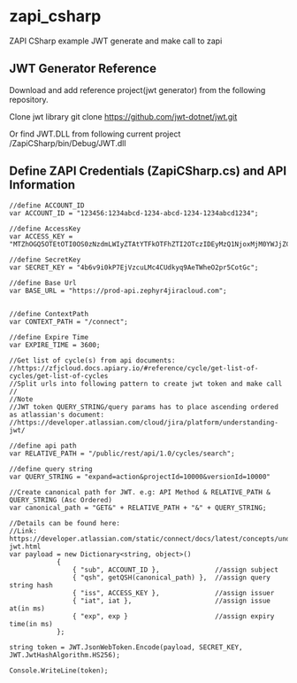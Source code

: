 # zapi_csharp
ZAPI CSharp example JWT generate and make call to zapi

## JWT Generator Reference
Download and add reference project(jwt generator) from the following repository.

Clone jwt library
    git clone https://github.com/jwt-dotnet/jwt.git

Or find JWT.DLL from following current project
/ZapiCSharp/bin/Debug/JWT.dll

## Define ZAPI Credentials (ZapiCSharp.cs) and API Information

	//define ACCOUNT_ID
	var ACCOUNT_ID = "123456:1234abcd-1234-abcd-1234-1234abcd1234";

	//define AccessKey
	var ACCESS_KEY = "MTZhOGQ5OTEtOTI0OS0zNzdmLWIyZTAtYTFkOTFhZTI2OTczIDEyMzQ1NjoxMjM0YWJjZC0xMjM0LWFiY2QtMTIzNC0xMjM0YWJjZDEyMzQgVVNFUl9ERUZBVUxUX05BTUU=";

	//define SecretKey
	var SECRET_KEY = "4b6v9i0kP7EjVzcuLMc4CUdkyq9AeTWheO2pr5CotGc";

	//define Base Url
	var BASE_URL = "https://prod-api.zephyr4jiracloud.com";

	
	//define ContextPath
	var CONTEXT_PATH = "/connect";

	//define Expire Time
	var EXPIRE_TIME = 3600;

    //Get list of cycle(s) from api documents:
    //https://zfjcloud.docs.apiary.io/#reference/cycle/get-list-of-cycles/get-list-of-cycles
    //Split urls into following pattern to create jwt token and make call
    //
    //Note
    //JWT token QUERY_STRING/query params has to place ascending ordered as atlassian's document:
    //https://developer.atlassian.com/cloud/jira/platform/understanding-jwt/

	//define api path
	var RELATIVE_PATH = "/public/rest/api/1.0/cycles/search";
	
	//define query string
	var QUERY_STRING = "expand=action&projectId=10000&versionId=10000"
	
	//Create canonical path for JWT. e.g: API Method & RELATIVE_PATH & QUERY_STRING (Asc Ordered)
	var canonical_path = "GET&" + RELATIVE_PATH + "&" + QUERY_STRING;
	
	//Details can be found here:
	//Link: https://developer.atlassian.com/static/connect/docs/latest/concepts/understanding-jwt.html
	var payload = new Dictionary<string, object>()
                {
                    { "sub", ACCOUNT_ID },              //assign subject
                    { "qsh", getQSH(canonical_path) },  //assign query string hash
                    { "iss", ACCESS_KEY },              //assign issuer
                    { "iat", iat },                     //assign issue at(in ms)
                    { "exp", exp }                      //assign expiry time(in ms)
                };

	string token = JWT.JsonWebToken.Encode(payload, SECRET_KEY, JWT.JwtHashAlgorithm.HS256);
	
	Console.WriteLine(token);
	
	
